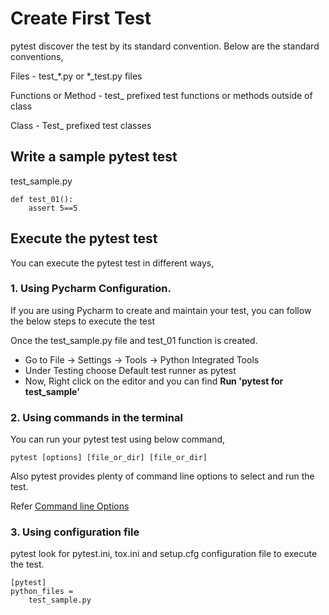 # Create First Test
pytest discover the test by its standard convention. Below are the standard conventions,

Files - test_*.py or *_test.py files

Functions or Method - test_ prefixed test functions or methods outside of class

Class - Test_ prefixed test classes

##  Write a sample pytest test

test_sample.py
```
def test_01():
    assert 5==5
```

## Execute the pytest test

You can execute the pytest test in different ways,

### 1. Using Pycharm Configuration.

If you are using Pycharm to create and maintain your test, you can follow the below steps to execute the test

Once the test_sample.py file and test_01 function is created.

* Go to File -> Settings -> Tools -> Python Integrated Tools
* Under Testing choose Default test runner as pytest
* Now, Right click on the editor and you can find **Run 'pytest for test_sample'**

### 2. Using commands in the terminal

You can run your pytest test using below command,

```
pytest [options] [file_or_dir] [file_or_dir]
```
Also pytest provides plenty of command line options to select and run the test.

Refer [Command line Options](commandlineoptions.md)

### 3. Using configuration file

pytest look for pytest.ini, tox.ini and setup.cfg configuration file to execute the test.

```
[pytest]
python_files =
    test_sample.py
```


